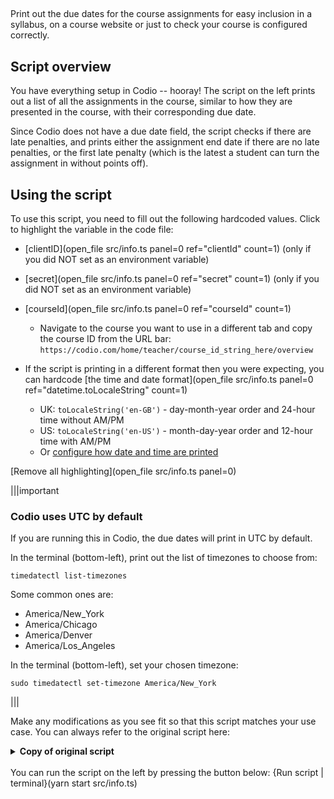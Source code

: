 ##

Print out the due dates for the course assignments for easy inclusion in a syllabus, on a course website or just to check your course is configured correctly.

## Script overview
You have everything setup in Codio -- hooray! The script on the left prints out a list of all the assignments in the course, similar to how they are presented in the course, with their corresponding due date.

Since Codio does not have a due date field, the script checks if there are late penalties, and prints either the assignment end date if there are no late penalties, or the first late penalty (which is the latest a student can turn the assignment in without points off).

## Using the script
To use this script, you need to fill out the following hardcoded values. Click to highlight the variable in the code file:
* [clientID](open_file src/info.ts panel=0 ref="clientId" count=1) (only if you did NOT set as an environment variable)
* [secret](open_file src/info.ts panel=0 ref="secret" count=1)  (only if you did NOT set as an environment variable)
* [courseId](open_file src/info.ts panel=0 ref="courseId" count=1)
    * Navigate to the course you want to use in a different tab and copy the course ID from the URL bar: `https://codio.com/home/teacher/course_id_string_here/overview`

* If the script is printing in a different format then you were expecting, you can hardcode [the time and date format](open_file src/info.ts panel=0 ref="datetime.toLocaleString" count=1)
    * UK: `toLocaleString('en-GB')` - day-month-year order and 24-hour time without AM/PM
    * US: `toLocaleString('en-US')` - month-day-year order and 12-hour time with AM/PM
    * Or [configure how date and time are printed](https://developer.mozilla.org/en-US/docs/Web/JavaScript/Reference/Global_Objects/Date/toLocaleString#using_options)

[Remove all highlighting](open_file src/info.ts panel=0)

|||important
### Codio uses UTC by default
If you are running this in Codio, the due dates will print in UTC by default.

In the terminal (bottom-left), print out the list of timezones to choose from:
```
timedatectl list-timezones
```

Some common ones are:
 * America/New_York
 * America/Chicago
 * America/Denver
 * America/Los_Angeles

In the terminal (bottom-left), set your chosen timezone:
```
sudo timedatectl set-timezone America/New_York
```

|||

Make any modifications as you see fit so that this script matches your use case. You can always refer to the original script here:
<details>
  <summary>
     <b>Copy of original script</b>
  </summary>

```javascript
    require('dotenv').config()
    import codio from 'codio-api-js'
    import _ from 'lodash'
    const api = codio.v1

    const clientId = process.env['CLIENT'] || 'clientId'
    const secret = process.env['SECRET'] || 'secret'

    // hardcoded values
    const courseId = 'courseId'

    async function main() {
      await api.auth(clientId, secret)

      const course = await api.course.info(courseId)
      for (const module of course.modules) {
        console.log(`${module.name} :`)
        for (const assignment of module.assignments) {
          const settings = await api.assignment.getSettings(courseId, assignment.id)
          let due = settings.endTime ? settings.endTime.toLocaleString() : 'No'
          if (settings.penalties && settings.penalties?.length > 0) {
            due = _.sortBy(settings.penalties, ['datetime'])[0].datetime.toLocaleString()
          }
          console.log(`  ${assignment.name} - Due ${due}`)
        }
      }
    }

    main().catch(_ => {
      console.error(_);
      process.exit(1)
    })
```
      
</details>

<br>
You can run the script on the left by pressing the button below:
{Run script | terminal}(yarn start src/info.ts)
